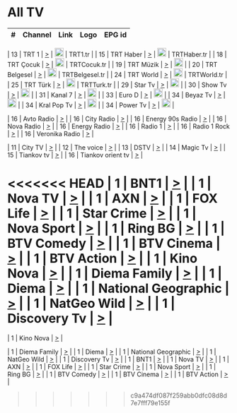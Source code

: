<h1>All TV</h1>

| #   | Channel        | Link  | Logo | EPG id |
|:---:|:--------------:|:-----:|:----:|:------:|

| 13  | TRT 1            | [>](https://tv-trt1.medya.trt.com.tr/master.m3u8) | <img height="20" src="https://i.imgur.com/j786OLG.png"/> | TRT1.tr |
| 15  | TRT Haber        | [>](https://tv-trthaber.medya.trt.com.tr/master.m3u8) | <img height="20" src="https://i.imgur.com/OVfo8Ab.png"/> | TRTHaber.tr |
| 18  | TRT Çocuk        | [>](https://tv-trtcocuk.medya.trt.com.tr/master.m3u8) | <img height="20" src="https://i.imgur.com/QLFmD6d.png"/> | TRTCocuk.tr |
| 19  | TRT Müzik        | [>](https://tv-trtmuzik.medya.trt.com.tr/master.m3u8) | <img height="20" src="https://i.imgur.com/fIVFCEd.png"/> |
| 20  | TRT Belgesel     | [>](https://tv-trtbelgesel.medya.trt.com.tr/master.m3u8) | <img height="20" src="https://i.imgur.com/MGO87pe.png"/> | TRTBelgesel.tr |
| 24  | TRT World        | [>](https://tv-trtworld.medya.trt.com.tr/master.m3u8) | <img height="20" src="https://i.imgur.com/JEA2xpv.png"/> | TRTWorld.tr |
| 25  | TRT Türk         | [>](https://tv-trtturk.medya.trt.com.tr/master.m3u8) | <img height="20" src="https://i.imgur.com/OSTOQNw.png"/> | TRTTurk.tr |
| 29  | Star Tv   | [>](https://dogus-live.daioncdn.net/startv/startv_360p.m3u8) | <img height="20" src="https://i.imgur.com/IebUZx1.png"/> |
| 30  | Show Tv     | [>](https://ciner-live.daioncdn.net/showtv/showtv.m3u8) | <img height="20" src="https://i.imgur.com/IebUZx1.png"/> |
| 31  | Kanal 7     | [>](https://kanal7-live.daioncdn.net/kanal7/kanal7.m3u8) | <img height="20" src="https://i.imgur.com/IebUZx1.png"/> |
| 33  | Euro D    | [>](https://www.youtube.com/user/KanalD/live) | <img height="20" src="https://i.imgur.com/IebUZx1.png"/> |
| 34  | Beyaz Tv     | [>](https://beyaztv-live.daioncdn.net/beyaztv/beyaztv.m3u8) | <img height="20" src="https://i.imgur.com/IebUZx1.png"/> |
| 34  | Kral Pop Tv     | [>](https://www.youtube.com/watch?v=GuFTuKoXepw) | <img height="20" src="https://i.imgur.com/IebUZx1.png"/> |
| 34  | Power Tv     | [>](https://livetv.powerapp.com.tr/powerTV/powerhd.smil/chunklist.m3u8) | <img height="20" src="https://i.imgur.com/IebUZx1.png"/> |

| 16  | Avto Radio | [>](http://stream.metacast.eu/avtoradio.mp3.m3u) |
| 16  | City Radio | [>](http://stream.metacast.eu/city.aac.m3u) |
| 16  | Energy 90s Radio | [>](http://stream.metacast.eu/energy-90s.m3u) |
| 16  | Nova Radio | [>](http://stream.metacast.eu/nova.aac.m3u) |
| 16  | Energy Radio | [>](http://stream.metacast.eu/nrj.aac.m3u) |
| 16  | Radio 1 | [>](http://stream.metacast.eu/radio1.aac.m3u) |
| 16  | Radio 1 Rock | [>](http://stream.metacast.eu/radio1rock.aac.m3u) |
| 16  | Veronika Radio | [>](http://stream.metacast.eu/veronika.aac.m3u) |

| 11  | City TV | [>](https://tv.city.bg/play/tshls/citytv/index.m3u8) |
| 12  | The voice | [>](https://bss1.neterra.tv/thevoice/thevoice.m3u8) |
| 13  | DSTV | [>](http://46.249.95.140:8081/hls/data.m3u8) |
| 14  | Magic Tv | [>](https://bss1.neterra.tv/magictv/magictv.m3u8) |
| 15  | Tiankov tv | [>](https://streamer103.neterra.tv/tiankov-folk/live.m3u8) |
| 16  | Tiankov orient tv | [>](https://streamer103.neterra.tv/tiankov-orient/live.m3u8) |

<<<<<<< HEAD
| 1 | BNT1 | [>](https://ymkaya.xyz:36563/tv/bnt1/playlist.m3u8?wmsAuthSign=c2VydmVyX3RpbWU9My8yMi8yMDI1IDE6MzQ6NTQgUE0maGFzaF92YWx1ZT1tbWxpYnJKWnJhSXFaT21JZnRnREdnPT0mdmFsaWRtaW51dGVzPTYw) |
| 1 | Nova TV | [>](https://ymkaya.xyz:36563/tv/novatv/playlist.m3u8?wmsAuthSign=c2VydmVyX3RpbWU9My8yMi8yMDI1IDE6MzU6MDQgUE0maGFzaF92YWx1ZT1LOVFwdko0eldqUjYwTzBwZ09UTEFRPT0mdmFsaWRtaW51dGVzPTYw) |
| 1 | AXN | [>](https://ymkaya.xyz:36563/tv/axn/playlist.m3u8?wmsAuthSign=c2VydmVyX3RpbWU9My8yMi8yMDI1IDE6MzU6MTQgUE0maGFzaF92YWx1ZT1GTjNtTVhpM3dTdHpTT1VwLzFhRUt3PT0mdmFsaWRtaW51dGVzPTYw) |
| 1 | FOX Life | [>](https://ymkaya.xyz:36563/tv/foxlife/playlist.m3u8?wmsAuthSign=c2VydmVyX3RpbWU9My8yMi8yMDI1IDE6MzU6MjMgUE0maGFzaF92YWx1ZT1uL05EQ0VONUhlN1J0ZW5URTR6dGdBPT0mdmFsaWRtaW51dGVzPTYw) |
| 1 | Star Crime | [>](https://ymkaya.xyz:36563/tv/foxcrime/playlist.m3u8?wmsAuthSign=c2VydmVyX3RpbWU9My8yMi8yMDI1IDE6MzU6MzMgUE0maGFzaF92YWx1ZT0wUFBrclloUVVtQ1g4SzFRWFExbnVnPT0mdmFsaWRtaW51dGVzPTYw) |
| 1 | Nova Sport | [>](https://ymkaya.xyz:36563/tv/novasport/playlist.m3u8?wmsAuthSign=c2VydmVyX3RpbWU9My8yMi8yMDI1IDE6MzU6NDIgUE0maGFzaF92YWx1ZT1iM05NUnpWTE80Vm96ODVCakF2TmdBPT0mdmFsaWRtaW51dGVzPTYw) |
| 1 | Ring BG | [>](https://ymkaya.xyz:36563/tv/ringbg/playlist.m3u8?wmsAuthSign=c2VydmVyX3RpbWU9My8yMi8yMDI1IDE6MzU6NTIgUE0maGFzaF92YWx1ZT1EbzQrTGFXZGlKQmRaWXJKclBOb2VRPT0mdmFsaWRtaW51dGVzPTYw) |
| 1 | BTV Comedy | [>](https://ymkaya.xyz:36563/tv/btvcomedy/playlist.m3u8?wmsAuthSign=c2VydmVyX3RpbWU9My8yMi8yMDI1IDE6MzY6MDIgUE0maGFzaF92YWx1ZT00MG9vYlNSdzNUYWxuc3c5ejdsMitBPT0mdmFsaWRtaW51dGVzPTYw) |
| 1 | BTV Cinema | [>](https://ymkaya.xyz:36563/tv/btvcinema/playlist.m3u8?wmsAuthSign=c2VydmVyX3RpbWU9My8yMi8yMDI1IDE6MzY6MTEgUE0maGFzaF92YWx1ZT1oM0dDTU5yb09jVVovbjZPcndtMEdnPT0mdmFsaWRtaW51dGVzPTYw) |
| 1 | BTV Action | [>](https://ymkaya.xyz:36563/tv/btvaction/playlist.m3u8?wmsAuthSign=c2VydmVyX3RpbWU9My8yMi8yMDI1IDE6MzY6MjEgUE0maGFzaF92YWx1ZT0yZlZOcC82WTNJb05uSDAzUldNMnBRPT0mdmFsaWRtaW51dGVzPTYw) |
| 1 | Kino Nova | [>](https://ymkaya.xyz:36563/tv/kinonova/playlist.m3u8?wmsAuthSign=c2VydmVyX3RpbWU9My8yMi8yMDI1IDE6MzY6MzAgUE0maGFzaF92YWx1ZT1tV09Qb3l2QXBkNFNRb1lIbDNzQmtRPT0mdmFsaWRtaW51dGVzPTYw) |
| 1 | Diema Family | [>](https://ymkaya.xyz:36563/tv/diemafamily/playlist.m3u8?wmsAuthSign=c2VydmVyX3RpbWU9My8yMi8yMDI1IDE6MzY6NDAgUE0maGFzaF92YWx1ZT04VURuWFpSU2xJamxKVk9YcGwvTmRRPT0mdmFsaWRtaW51dGVzPTYw) |
| 1 | Diema | [>](https://ymkaya.xyz:36563/tv/diema/playlist.m3u8?wmsAuthSign=c2VydmVyX3RpbWU9My8yMi8yMDI1IDE6Mzc6MzQgUE0maGFzaF92YWx1ZT1UTkdIUTNEcUVIakpZaWZOWW5Ud1R3PT0mdmFsaWRtaW51dGVzPTYw) |
| 1 | National Geographic | [>](https://ymkaya.xyz:36563/tv/natgeo/playlist.m3u8?wmsAuthSign=c2VydmVyX3RpbWU9My8yMi8yMDI1IDE6Mzc6NDMgUE0maGFzaF92YWx1ZT1oTWg2MUR0b3pMRzhZVXFtRnh5L2h3PT0mdmFsaWRtaW51dGVzPTYw) |
| 1 | NatGeo Wild | [>](https://ymkaya.xyz:36563/tv/natgeowild/playlist.m3u8?wmsAuthSign=c2VydmVyX3RpbWU9My8yMi8yMDI1IDE6Mzc6NTMgUE0maGFzaF92YWx1ZT1nc2NUWXR2NVpWSVZHQ0I5S21XS2VRPT0mdmFsaWRtaW51dGVzPTYw) |
| 1 | Discovery Tv | [>](https://ymkaya.xyz:36563/tv/discovery/playlist.m3u8?wmsAuthSign=c2VydmVyX3RpbWU9My8yMi8yMDI1IDE6Mzg6MDIgUE0maGFzaF92YWx1ZT0zZ0JXL2RXR0xsQm9SM1p5NThBTDh3PT0mdmFsaWRtaW51dGVzPTYw) |
=======


| 1 | Kino Nova | [>](https://ymkaya.xyz:11336/tv/kinonova/playlist.m3u8?wmsAuthSign=c2VydmVyX3RpbWU9MS8yLzIwMjUgNDo0MDoyMCBBTSZoYXNoX3ZhbHVlPWlFS1FrWEtMMVRFM3l5YklUWUJQUHc9PSZ2YWxpZG1pbnV0ZXM9NjA=) |

| 1 | Diema Family | [>](https://ymkaya.xyz:11336/tv/diemafamily/playlist.m3u8?wmsAuthSign=c2VydmVyX3RpbWU9MS8yLzIwMjUgNDo0MDozMCBBTSZoYXNoX3ZhbHVlPUVUaTVKTldvZTF5WVVCM0YwL21kaXc9PSZ2YWxpZG1pbnV0ZXM9NjA=) |
| 1 | Diema | [>](https://ymkaya.xyz:11336/tv/diema/playlist.m3u8?wmsAuthSign=c2VydmVyX3RpbWU9MS8yLzIwMjUgNDo0MDo0MCBBTSZoYXNoX3ZhbHVlPVlYMWVJT2NuUjNpUTBsaytEUFFOS2c9PSZ2YWxpZG1pbnV0ZXM9NjA=) |
| 1 | National Geographic | [>](https://ymkaya.xyz:11336/tv/natgeo/playlist.m3u8?wmsAuthSign=c2VydmVyX3RpbWU9MS8yLzIwMjUgNDo0MTo0MSBBTSZoYXNoX3ZhbHVlPTJQTlVmcG5nYWx0M013eUhGRGxnd0E9PSZ2YWxpZG1pbnV0ZXM9NjA=) |
| 1 | NatGeo Wild | [>](https://ymkaya.xyz:11336/tv/natgeowild/playlist.m3u8?wmsAuthSign=c2VydmVyX3RpbWU9MS8yLzIwMjUgNDo0MTo1MSBBTSZoYXNoX3ZhbHVlPVl1OXZaTTliN0hGWEN3eDBYd1duNkE9PSZ2YWxpZG1pbnV0ZXM9NjA=) |
| 1 | Discovery Tv | [>](https://ymkaya.xyz:11336/tv/discovery/playlist.m3u8?wmsAuthSign=c2VydmVyX3RpbWU9MS8yLzIwMjUgNDo0MjowMSBBTSZoYXNoX3ZhbHVlPWtBQmdLNlY2RmQwWElzMVYzSDJyVkE9PSZ2YWxpZG1pbnV0ZXM9NjA=) |
| 1 | BNT1 | [>](https://ymkaya.xyz:11336/tv/bnt1/playlist.m3u8?wmsAuthSign=c2VydmVyX3RpbWU9MS8yLzIwMjUgNDozODozOCBBTSZoYXNoX3ZhbHVlPVVrMVlRQXpJWlhYeUh6ZFVpSC9NMUE9PSZ2YWxpZG1pbnV0ZXM9NjA=) |
| 1 | Nova TV | [>](https://ymkaya.xyz:11336/tv/novatv/playlist.m3u8?wmsAuthSign=c2VydmVyX3RpbWU9MS8yLzIwMjUgNDozODo0OCBBTSZoYXNoX3ZhbHVlPUVxQjh1a0ZzYkVGZU8zZDFGTzdreVE9PSZ2YWxpZG1pbnV0ZXM9NjA=) |
| 1 | AXN | [>](https://ymkaya.xyz:11336/tv/axn/playlist.m3u8?wmsAuthSign=c2VydmVyX3RpbWU9MS8yLzIwMjUgNDozODo1OCBBTSZoYXNoX3ZhbHVlPUpkWStGY1hkNXhaOVpPZ0thQ0FZL3c9PSZ2YWxpZG1pbnV0ZXM9NjA=) |
| 1 | FOX Life | [>](https://ymkaya.xyz:11336/tv/foxlife/playlist.m3u8?wmsAuthSign=c2VydmVyX3RpbWU9MS8yLzIwMjUgNDozOToxMCBBTSZoYXNoX3ZhbHVlPWt1ZDc1T3AzYlZDTjJnSy9TU0xJZlE9PSZ2YWxpZG1pbnV0ZXM9NjA=) |
| 1 | Star Crime | [>](https://ymkaya.xyz:11336/tv/foxcrime/playlist.m3u8?wmsAuthSign=c2VydmVyX3RpbWU9MS8yLzIwMjUgNDozOToyMCBBTSZoYXNoX3ZhbHVlPXIwVU45Nm9FR1l2enNkTG9TanBxbmc9PSZ2YWxpZG1pbnV0ZXM9NjA=) |
| 1 | Nova Sport | [>](https://ymkaya.xyz:11336/tv/novasport/playlist.m3u8?wmsAuthSign=c2VydmVyX3RpbWU9MS8yLzIwMjUgNDozOTozMCBBTSZoYXNoX3ZhbHVlPXlSZ0UxazVaM0xhSmc0NmR4T0c1T2c9PSZ2YWxpZG1pbnV0ZXM9NjA=) |
| 1 | Ring BG | [>](https://ymkaya.xyz:11336/tv/ringbg/playlist.m3u8?wmsAuthSign=c2VydmVyX3RpbWU9MS8yLzIwMjUgNDozOTo0MCBBTSZoYXNoX3ZhbHVlPTR4aUlFNHVUYWN4enY1WkVuOFZma2c9PSZ2YWxpZG1pbnV0ZXM9NjA=) |
| 1 | BTV Comedy | [>](https://ymkaya.xyz:11336/tv/btvcomedy/playlist.m3u8?wmsAuthSign=c2VydmVyX3RpbWU9MS8yLzIwMjUgNDozOTo1MCBBTSZoYXNoX3ZhbHVlPUtrMTJ2RHNTTUU1RFp1ZkVOdXFSK3c9PSZ2YWxpZG1pbnV0ZXM9NjA=) |
| 1 | BTV Cinema | [>](https://ymkaya.xyz:11336/tv/btvcinema/playlist.m3u8?wmsAuthSign=c2VydmVyX3RpbWU9MS8yLzIwMjUgNDozOTo1OSBBTSZoYXNoX3ZhbHVlPTZWcU9FZW56cG1NM1lrYy8xNE5NeHc9PSZ2YWxpZG1pbnV0ZXM9NjA=) |
| 1 | BTV Action | [>](https://ymkaya.xyz:11336/tv/btvaction/playlist.m3u8?wmsAuthSign=c2VydmVyX3RpbWU9MS8yLzIwMjUgNDo0MDoxMCBBTSZoYXNoX3ZhbHVlPUlDd0ErRkZVWThyMVZwR3c2REdGZ3c9PSZ2YWxpZG1pbnV0ZXM9NjA=) |
>>>>>>> c9a474df087f259abb0dfc08d8d7e7fff79e155f
